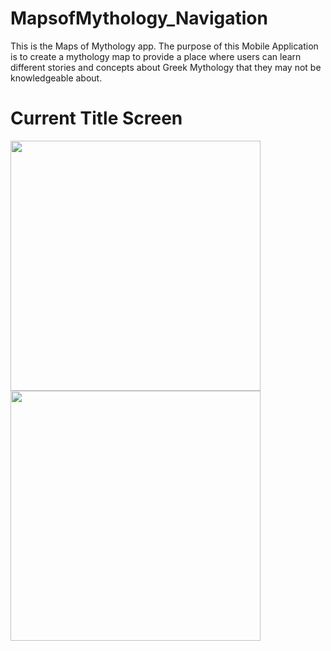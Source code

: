 # MapsofMythology_Navigation
This is the Maps of Mythology app. The purpose of this Mobile Application is to create a mythology map to provide a place where users can learn different stories and concepts about Greek Mythology that they may not be knowledgeable about. 

# Current Title Screen
<img src ="https://github.com/Jeffreyricketts/MapsofMythology_Navigation/assets/54014269/1e13c1ec-31f4-4ddf-a412-08c6fa655f1c" width="400">
<img src ="https://github.com/Jeffreyricketts/MapsofMythology_Navigation/assets/54014269/c9f2fee8-69e8-4ee0-88ed-f6a07e20a3f4" width="400">
